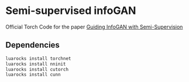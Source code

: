 # Semi-supervised infoGAN

Official Torch Code for the paper [Guiding InfoGAN with Semi-Supervision](www.google.ch)

## Dependencies

```bash
luarocks install torchnet
luarocks install nninit
luarocks install cutorch
luarocks install cunn
```


